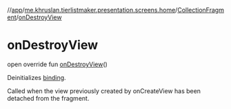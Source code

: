 //[app](../../../index.md)/[me.khruslan.tierlistmaker.presentation.screens.home](../index.md)/[CollectionFragment](index.md)/[onDestroyView](on-destroy-view.md)

# onDestroyView

open override fun [onDestroyView](on-destroy-view.md)()

Deinitializes [binding](binding.md).

Called when the view previously created by onCreateView has been detached from the fragment.
